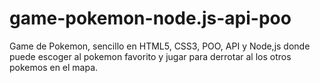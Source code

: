 # game-pokemon-node.js-api-poo
Game de Pokemon, sencillo en HTML5, CSS3, POO, API y Node,js donde puede escoger al pokemon favorito y jugar para derrotar al los otros pokemos en el mapa.
